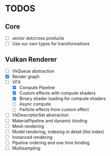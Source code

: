 # TODOS

## Core
- [ ] xector dot/cross products
- [ ] Use our own types for transformations

## Vulkan Renderer
- [ ] VkQueue abstraction
- [x] Render graph
- [ ] VFX
    - [x] Compute Pipeline
    - [x] Custom effects with compute shaders
    - [x] Binary shader loading for compute shaders
    - [ ] Async compute
    - [ ] Particle effects from custom effect
- [ ] VkDescriptorSet abstraction
- [ ] MaterialPipeline and dynamic binding
- [ ] Mesh rendering
- [ ] Model rendering, indexing in detail (fist index)
- [ ] Instanced rendering
- [ ] Pipeline ordering and one time binding
- [ ] Multisampling
